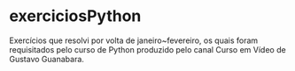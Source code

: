 # exerciciosPython
Exercícios que resolvi por volta de janeiro~fevereiro, os quais foram requisitados pelo curso de Python produzido pelo canal Curso em Vídeo de Gustavo Guanabara.
